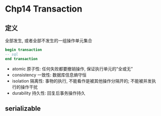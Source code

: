 # Chp14 Transaction

## 定义

全部发生, 或者全部不发生的一组操作单元集合

```sql
begin transaction
-- sql
end transaction
```

- atomic 原子性: 任何失败都要撤销操作, 保证执行单元的“全或无”
- consistency 一致性: 数据库信息熵守恒
- isolation 隔离性: 事物的执行, 不能看作是被其他操作分隔开的; 不能被并发执行的操作干扰
- durability 持久性: 回复后事务操作持久

## serializable




